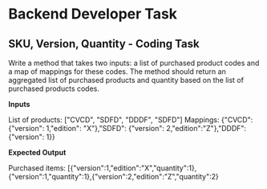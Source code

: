 # Backend Developer Task

## SKU, Version, Quantity - Coding Task

Write a method that takes two inputs: a list of purchased product codes and a map of
mappings for these codes. The method should return an aggregated list of purchased
products and quantity based on the list of purchased products codes.

**Inputs**


List of products: ["CVCD", "SDFD", "DDDF", "SDFD"]
Mappings: {"CVCD": {"version": 1,"edition": "X"},"SDFD": {"version": 2,"edition":"Z"},"DDDF": {"version": 1}}

**Expected Output**


Purchased items:
[{"version":1,"edition":"X","quantity":1},{"version":1,"quantity":1},{"version":2,"edition":"Z","quantity":2}

